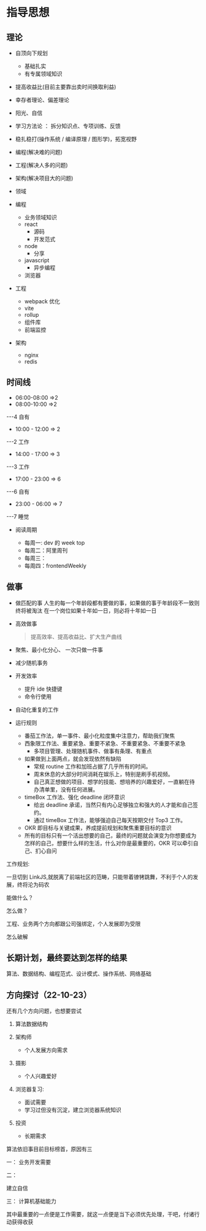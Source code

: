 # 指导思想

## 理论

- 自顶向下规划

  - 基础扎实
  - 有专属领域知识

- 提高收益比(目前主要靠出卖时间换取利益)
- 幸存者理论、偏差理论
- 阳光、自信
- 学习方法论 ： 拆分知识点、专项训练、反馈
- 稳扎稳打(操作系统 / 编译原理 / 图形学)，拓宽视野

- 编程(解决难的问题)
- 工程(解决人多的问题)
- 架构(解决项目大的问题)
- 领域

- 编程
  - 业务领域知识
  - react
    - 源码
    - 开发范式
  - node
    - 分享
  - javascript
    - 异步编程
  - 浏览器
- 工程
  - webpack 优化
  - vite
  - rollup
  - 组件库
  - 前端监控
- 架构
  - nginx
  - redis

## 时间线

- 06:00-08:00 =>2
- 08:00-10:00 =>2

---4 自有

- 10:00 - 12:00 => 2

---2 工作

- 14:00 - 17:00 => 3

---3 工作

- 17:00 - 23:00 => 6

---6 自有

- 23:00 - 06:00 => 7

---7 睡觉

- 阅读周期

  - 每周一: dev 的 week top
  - 每周二：阿里周刊
  - 每周三：
  - 每周四：frontendWeekly

## 做事

- 做匹配的事
  人生的每一个年龄段都有要做的事，如果做的事于年龄段不一致则终将被淘汰
  在一个岗位如果十年如一日，则必将十年如一日

- 高效做事

  > 提高效率、提高收益比、扩大生产曲线

- 聚焦、最小化分心、 一次只做一件事
- 减少随机事务
- 开发效率
  - 提升 ide 快捷键
  - 命令行使用
- 自动化重复的工作

- 运行规则

  - 番茄工作法，单一事件、最小化粒度集中注意力，帮助我们聚焦
  - 西象限工作法、重要紧急、重要不紧急、不重要紧急、不重要不紧急
    - 多项目管理、处理随机事件、做事有条理、有重点
  - 如果做到上面两点，就会发现依然有缺陷
    - 常规 routine 工作和加班占据了几乎所有的时间。
    - 周末休息的大部分时间消耗在娱乐上，特别是刷手机视频。
    - 自己真正想做的项目、想学的技能、想培养的兴趣爱好，一直躺在待办清单里，没有任何进展。
  - timeBox 工作法、强化 deadline 闭环意识
    - 给出 deadline 承诺，当然只有内心足够独立和强大的人才能和自己签约。
    - 通过 timeBox 工作法，能够强迫自己每天按期交付 Top3 工作。
  - OKR 即目标与关键成果，养成提前规划和聚焦重要目标的意识
  - 所有的目标只有一个活出想要的自己，最终的问题就会演变为你想要成为怎样的自己，想要什么样的生活，什么对你是最重要的，OKR 可以牵引自己、扪心自问

工作规划:

一旦切到 LinkJS,就脱离了前端社区的范畴，只能带着镣铐跳舞，不利于个人的发展，终将沦为码农

能做什么？

怎么做？

工程、业务两个方向都跟公司强绑定，个人发展即为受限

怎么破解

## 长期计划，最终要达到怎样的结果

算法、数据结构、编程范式、设计模式、操作系统、网络基础

## 方向探讨（22-10-23）

还有几个方向问题，也想要尝试

1. 算法数据结构

2. 架构师

   - 个人发展方向需求

3. 摄影

   - 个人兴趣爱好

4. 浏览器复习:

   - 面试需要
   - 学习过但没有沉淀，建立浏览器系统知识

5. 投资

   - 长期需求

算法依旧事目前目标榜首，原因有三

一：
业务开发需要

二：

建立自信

三：
计算机基础能力

其中最重要的一点便是工作需要，就这一点便是当下必须优先处理，干吧，付诸行动获得收获
